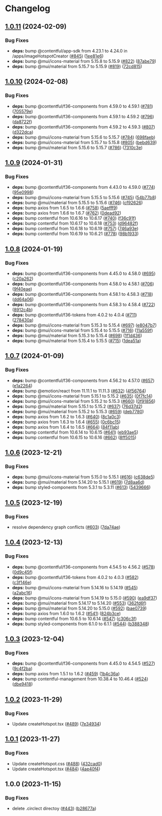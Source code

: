 # Changelog

## [1.0.11](https://github.com/contentful/marketplace-partner-apps/compare/image-hotspot-creator-v1.0.10...image-hotspot-creator-v1.0.11) (2024-02-09)


### Bug Fixes

* **deps:** bump @contentful/app-sdk from 4.23.1 to 4.24.0 in /apps/imageHotspotCreator ([#845](https://github.com/contentful/marketplace-partner-apps/issues/845)) ([1ee81e6](https://github.com/contentful/marketplace-partner-apps/commit/1ee81e6f896bd85ca78aab7705c0ae58f14d07a1))
* **deps:** bump @mui/icons-material from 5.15.8 to 5.15.9 ([#822](https://github.com/contentful/marketplace-partner-apps/issues/822)) ([87abe79](https://github.com/contentful/marketplace-partner-apps/commit/87abe7952ec0aba74fd3bcd0dd966e32ce430ab7))
* **deps:** bump @mui/material from 5.15.7 to 5.15.9 ([#819](https://github.com/contentful/marketplace-partner-apps/issues/819)) ([72cd815](https://github.com/contentful/marketplace-partner-apps/commit/72cd8156d2cd91ada90ac23b589bd865b6bac0bb))

## [1.0.10](https://github.com/contentful/marketplace-partner-apps/compare/image-hotspot-creator-v1.0.9...image-hotspot-creator-v1.0.10) (2024-02-08)


### Bug Fixes

* **deps:** bump @contentful/f36-components from 4.59.0 to 4.59.1 ([#781](https://github.com/contentful/marketplace-partner-apps/issues/781)) ([705579e](https://github.com/contentful/marketplace-partner-apps/commit/705579ebb5877c131fd175d0e6e88f436b341828))
* **deps:** bump @contentful/f36-components from 4.59.1 to 4.59.2 ([#796](https://github.com/contentful/marketplace-partner-apps/issues/796)) ([da8722f](https://github.com/contentful/marketplace-partner-apps/commit/da8722f141ad36536e49c99650fa6c3dbb968e4e))
* **deps:** bump @contentful/f36-components from 4.59.2 to 4.59.3 ([#807](https://github.com/contentful/marketplace-partner-apps/issues/807)) ([d322dca](https://github.com/contentful/marketplace-partner-apps/commit/d322dcae260d083a635da8bce357393fa9f2886a))
* **deps:** bump @mui/icons-material from 5.15.6 to 5.15.7 ([#784](https://github.com/contentful/marketplace-partner-apps/issues/784)) ([698faeb](https://github.com/contentful/marketplace-partner-apps/commit/698faeb33bba0850cc00b032a58a515fc0e8c7a2))
* **deps:** bump @mui/icons-material from 5.15.7 to 5.15.8 ([#805](https://github.com/contentful/marketplace-partner-apps/issues/805)) ([bebd639](https://github.com/contentful/marketplace-partner-apps/commit/bebd63952c08337d1f2232bb21bb7cb01f82249f))
* **deps:** bump @mui/material from 5.15.6 to 5.15.7 ([#786](https://github.com/contentful/marketplace-partner-apps/issues/786)) ([7310c3e](https://github.com/contentful/marketplace-partner-apps/commit/7310c3ea9ae004bc1f4875ada622152b98682ec8))

## [1.0.9](https://github.com/contentful/marketplace-partner-apps/compare/image-hotspot-creator-v1.0.8...image-hotspot-creator-v1.0.9) (2024-01-31)


### Bug Fixes

* **deps:** bump @contentful/f36-components from 4.43.0 to 4.59.0 ([#774](https://github.com/contentful/marketplace-partner-apps/issues/774)) ([95e0998](https://github.com/contentful/marketplace-partner-apps/commit/95e0998ca0ec5f3013a2b947f395a27d38660bfd))
* **deps:** bump @mui/icons-material from 5.15.5 to 5.15.6 ([#745](https://github.com/contentful/marketplace-partner-apps/issues/745)) ([54b77b8](https://github.com/contentful/marketplace-partner-apps/commit/54b77b841e719e15a9e8fc2ab7963b4b82f0e030))
* **deps:** bump @mui/material from 5.15.5 to 5.15.6 ([#746](https://github.com/contentful/marketplace-partner-apps/issues/746)) ([cf92626](https://github.com/contentful/marketplace-partner-apps/commit/cf92626b27c3f70a5991dd8522bb082fa0518b9b))
* **deps:** bump axios from 1.6.5 to 1.6.6 ([#758](https://github.com/contentful/marketplace-partner-apps/issues/758)) ([5aefff9](https://github.com/contentful/marketplace-partner-apps/commit/5aefff9552d21a22f7a7d5e91b18bd3326e57d69))
* **deps:** bump axios from 1.6.6 to 1.6.7 ([#762](https://github.com/contentful/marketplace-partner-apps/issues/762)) ([0dead92](https://github.com/contentful/marketplace-partner-apps/commit/0dead92a5f6952d04a035b018bc88f3689f4c393))
* **deps:** bump contentful from 10.6.16 to 10.6.17 ([#740](https://github.com/contentful/marketplace-partner-apps/issues/740)) ([f36c91f](https://github.com/contentful/marketplace-partner-apps/commit/f36c91fe589e7b2d71d511bb1ecef3cb5fb4fe36))
* **deps:** bump contentful from 10.6.17 to 10.6.18 ([#753](https://github.com/contentful/marketplace-partner-apps/issues/753)) ([d96482f](https://github.com/contentful/marketplace-partner-apps/commit/d96482f902816b24c877955a0c23487ff5425a32))
* **deps:** bump contentful from 10.6.18 to 10.6.19 ([#757](https://github.com/contentful/marketplace-partner-apps/issues/757)) ([746a93e](https://github.com/contentful/marketplace-partner-apps/commit/746a93e7e623242b1e8238e27681b3f2b2f155f8))
* **deps:** bump contentful from 10.6.19 to 10.6.21 ([#778](https://github.com/contentful/marketplace-partner-apps/issues/778)) ([98b1933](https://github.com/contentful/marketplace-partner-apps/commit/98b1933977cc82d8976ac429c64e43aad226c371))

## [1.0.8](https://github.com/contentful/marketplace-partner-apps/compare/image-hotspot-creator-v1.0.7...image-hotspot-creator-v1.0.8) (2024-01-19)


### Bug Fixes

* **deps:** bump @contentful/f36-components from 4.45.0 to 4.58.0 ([#695](https://github.com/contentful/marketplace-partner-apps/issues/695)) ([c20a262](https://github.com/contentful/marketplace-partner-apps/commit/c20a262be70c10f41d8e60adbb125cd53969648c))
* **deps:** bump @contentful/f36-components from 4.58.0 to 4.58.1 ([#706](https://github.com/contentful/marketplace-partner-apps/issues/706)) ([9f40eae](https://github.com/contentful/marketplace-partner-apps/commit/9f40eae83f94298e588cdd8f34ca9812a461672c))
* **deps:** bump @contentful/f36-components from 4.58.1 to 4.58.3 ([#718](https://github.com/contentful/marketplace-partner-apps/issues/718)) ([dd64a06](https://github.com/contentful/marketplace-partner-apps/commit/dd64a065640b3e41539459cfd921c9de5e78c2b6))
* **deps:** bump @contentful/f36-components from 4.58.3 to 4.58.4 ([#722](https://github.com/contentful/marketplace-partner-apps/issues/722)) ([8912c4b](https://github.com/contentful/marketplace-partner-apps/commit/8912c4bbd1f74b08619419ed72f31fe733c4a81a))
* **deps:** bump @contentful/f36-tokens from 4.0.2 to 4.0.4 ([#711](https://github.com/contentful/marketplace-partner-apps/issues/711)) ([278430a](https://github.com/contentful/marketplace-partner-apps/commit/278430aac7def1bf0cadbfb971332366f21a9d79))
* **deps:** bump @mui/icons-material from 5.15.3 to 5.15.4 ([#697](https://github.com/contentful/marketplace-partner-apps/issues/697)) ([e8047b7](https://github.com/contentful/marketplace-partner-apps/commit/e8047b77f3714f4fcec5933ba15d69ed797f218a))
* **deps:** bump @mui/icons-material from 5.15.4 to 5.15.5 ([#716](https://github.com/contentful/marketplace-partner-apps/issues/716)) ([11a559f](https://github.com/contentful/marketplace-partner-apps/commit/11a559f147d376942520f9302fc777a51fd2b171))
* **deps:** bump @mui/material from 5.15.3 to 5.15.4 ([#698](https://github.com/contentful/marketplace-partner-apps/issues/698)) ([1f1d436](https://github.com/contentful/marketplace-partner-apps/commit/1f1d436f955e40da38ab5e3a66970051210f7484))
* **deps:** bump @mui/material from 5.15.4 to 5.15.5 ([#715](https://github.com/contentful/marketplace-partner-apps/issues/715)) ([1dea51a](https://github.com/contentful/marketplace-partner-apps/commit/1dea51a9973f91cbad69093a113e215fb20fee99))

## [1.0.7](https://github.com/contentful/marketplace-partner-apps/compare/image-hotspot-creator-v1.0.6...image-hotspot-creator-v1.0.7) (2024-01-09)


### Bug Fixes

* **deps:** bump @contentful/f36-components from 4.56.2 to 4.57.0 ([#657](https://github.com/contentful/marketplace-partner-apps/issues/657)) ([e1a2264](https://github.com/contentful/marketplace-partner-apps/commit/e1a226405fd012d9ebb5c8e94eb8cedeaae48174))
* **deps:** bump @emotion/react from 11.11.1 to 11.11.3 ([#632](https://github.com/contentful/marketplace-partner-apps/issues/632)) ([4f56764](https://github.com/contentful/marketplace-partner-apps/commit/4f56764b878d7cf16fcc27ecf1e08460c9508fc5))
* **deps:** bump @mui/icons-material from 5.15.1 to 5.15.2 ([#635](https://github.com/contentful/marketplace-partner-apps/issues/635)) ([0f7fc14](https://github.com/contentful/marketplace-partner-apps/commit/0f7fc14ec6142f0dee3d07d9405d40038ef63e27))
* **deps:** bump @mui/icons-material from 5.15.2 to 5.15.3 ([#660](https://github.com/contentful/marketplace-partner-apps/issues/660)) ([0f91856](https://github.com/contentful/marketplace-partner-apps/commit/0f918566807029bd5f82d189a8d4de3d988d1592))
* **deps:** bump @mui/material from 5.15.1 to 5.15.2 ([#637](https://github.com/contentful/marketplace-partner-apps/issues/637)) ([76d37d2](https://github.com/contentful/marketplace-partner-apps/commit/76d37d283f771b408696c56d9bfdbc984ea24540))
* **deps:** bump @mui/material from 5.15.2 to 5.15.3 ([#659](https://github.com/contentful/marketplace-partner-apps/issues/659)) ([deb7780](https://github.com/contentful/marketplace-partner-apps/commit/deb7780e4eaea859268d134b7aa23a09833843a3))
* **deps:** bump axios from 1.6.2 to 1.6.3 ([#640](https://github.com/contentful/marketplace-partner-apps/issues/640)) ([8c1a0c3](https://github.com/contentful/marketplace-partner-apps/commit/8c1a0c3e626590ad4438f7ed14d6d4cc1e6ea8d9))
* **deps:** bump axios from 1.6.3 to 1.6.4 ([#655](https://github.com/contentful/marketplace-partner-apps/issues/655)) ([0c6bc15](https://github.com/contentful/marketplace-partner-apps/commit/0c6bc15edc9a1d597de9bc1a17ce59172ec45d16))
* **deps:** bump axios from 1.6.4 to 1.6.5 ([#664](https://github.com/contentful/marketplace-partner-apps/issues/664)) ([84f11ab](https://github.com/contentful/marketplace-partner-apps/commit/84f11ab91bcc3ff3a47ae7810827750383dd3c6e))
* **deps:** bump contentful from 10.6.14 to 10.6.15 ([#641](https://github.com/contentful/marketplace-partner-apps/issues/641)) ([eb93ae5](https://github.com/contentful/marketplace-partner-apps/commit/eb93ae5e56c6fa409d03344e8ee075aef6df81eb))
* **deps:** bump contentful from 10.6.15 to 10.6.16 ([#662](https://github.com/contentful/marketplace-partner-apps/issues/662)) ([8ff5015](https://github.com/contentful/marketplace-partner-apps/commit/8ff5015f10d762945bdc893a89dbbe8451eea3a2))

## [1.0.6](https://github.com/contentful/marketplace-partner-apps/compare/image-hotspot-creator-v1.0.5...image-hotspot-creator-v1.0.6) (2023-12-21)


### Bug Fixes

* **deps:** bump @mui/icons-material from 5.15.0 to 5.15.1 ([#616](https://github.com/contentful/marketplace-partner-apps/issues/616)) ([c638de5](https://github.com/contentful/marketplace-partner-apps/commit/c638de5a7fbc41905992eea03e563764e5043f57))
* **deps:** bump @mui/material from 5.14.20 to 5.15.1 ([#619](https://github.com/contentful/marketplace-partner-apps/issues/619)) ([7d8aa6d](https://github.com/contentful/marketplace-partner-apps/commit/7d8aa6de16da13ec94f4f2cac7730945351398ee))
* **deps:** bump styled-components from 5.3.1 to 5.3.11 ([#613](https://github.com/contentful/marketplace-partner-apps/issues/613)) ([5439666](https://github.com/contentful/marketplace-partner-apps/commit/54396662305c946e6fbaf751c1ada83634b0ea8e))

## [1.0.5](https://github.com/contentful/marketplace-partner-apps/compare/image-hotspot-creator-v1.0.4...image-hotspot-creator-v1.0.5) (2023-12-19)


### Bug Fixes

* resolve dependency graph conflicts ([#603](https://github.com/contentful/marketplace-partner-apps/issues/603)) ([7da74ae](https://github.com/contentful/marketplace-partner-apps/commit/7da74aefcd77e35833d4f2bcdce0521b83d549af))

## [1.0.4](https://github.com/contentful/marketplace-partner-apps/compare/image-hotspot-creator-v1.0.3...image-hotspot-creator-v1.0.4) (2023-12-13)


### Bug Fixes

* **deps:** bump @contentful/f36-components from 4.54.5 to 4.56.2 ([#578](https://github.com/contentful/marketplace-partner-apps/issues/578)) ([0d9c45f](https://github.com/contentful/marketplace-partner-apps/commit/0d9c45f96ecd14bf4689d8d11da0bbccd6e46307))
* **deps:** bump @contentful/f36-tokens from 4.0.2 to 4.0.3 ([#582](https://github.com/contentful/marketplace-partner-apps/issues/582)) ([c3f146e](https://github.com/contentful/marketplace-partner-apps/commit/c3f146eeccaad79af389e4175d35f9d3a2cb9c56))
* **deps:** bump @mui/icons-material from 5.14.16 to 5.14.19 ([#545](https://github.com/contentful/marketplace-partner-apps/issues/545)) ([a2abc16](https://github.com/contentful/marketplace-partner-apps/commit/a2abc16a64b72cf00f8e392717926e79644cdadd))
* **deps:** bump @mui/icons-material from 5.14.19 to 5.15.0 ([#590](https://github.com/contentful/marketplace-partner-apps/issues/590)) ([ea9df37](https://github.com/contentful/marketplace-partner-apps/commit/ea9df37e328930bb0766d81ab4ee29905bd47ba9))
* **deps:** bump @mui/material from 5.14.17 to 5.14.20 ([#553](https://github.com/contentful/marketplace-partner-apps/issues/553)) ([362fd6f](https://github.com/contentful/marketplace-partner-apps/commit/362fd6fbfd4a2451fdf08fc4b75783f650a1e471))
* **deps:** bump @mui/material from 5.14.20 to 5.15.0 ([#592](https://github.com/contentful/marketplace-partner-apps/issues/592)) ([bae0739](https://github.com/contentful/marketplace-partner-apps/commit/bae0739e1ff7dea29932bd7b3259368920c4637c))
* **deps:** bump axios from 1.6.0 to 1.6.2 ([#541](https://github.com/contentful/marketplace-partner-apps/issues/541)) ([824b3ce](https://github.com/contentful/marketplace-partner-apps/commit/824b3cebfa8ebcf11498afc2d503d6bd2a4a165e))
* **deps:** bump contentful from 10.6.5 to 10.6.14 ([#547](https://github.com/contentful/marketplace-partner-apps/issues/547)) ([c306c3f](https://github.com/contentful/marketplace-partner-apps/commit/c306c3f71df5069751149e9f834a7804eacc5cd0))
* **deps:** bump styled-components from 6.1.0 to 6.1.1 ([#544](https://github.com/contentful/marketplace-partner-apps/issues/544)) ([b388348](https://github.com/contentful/marketplace-partner-apps/commit/b38834843492d3ec104a01a9d4b84098ee1aa53d))

## [1.0.3](https://github.com/contentful/marketplace-partner-apps/compare/image-hotspot-creator-v1.0.2...image-hotspot-creator-v1.0.3) (2023-12-04)


### Bug Fixes

* **deps:** bump @contentful/f36-components from 4.45.0 to 4.54.5 ([#527](https://github.com/contentful/marketplace-partner-apps/issues/527)) ([9c4f2ba](https://github.com/contentful/marketplace-partner-apps/commit/9c4f2ba7ab429da82638416a34eee6cb881421f6))
* **deps:** bump axios from 1.5.1 to 1.6.2 ([#459](https://github.com/contentful/marketplace-partner-apps/issues/459)) ([1b4c36a](https://github.com/contentful/marketplace-partner-apps/commit/1b4c36a20c1f634894da2e7572620d4e4750190d))
* **deps:** bump contentful-management from 10.38.4 to 10.46.4 ([#524](https://github.com/contentful/marketplace-partner-apps/issues/524)) ([dbe9418](https://github.com/contentful/marketplace-partner-apps/commit/dbe9418e478c196431e5a79f53e929c4e4196cd5))

## [1.0.2](https://github.com/contentful/marketplace-partner-apps/compare/image-hotspot-creator-v1.0.1...image-hotspot-creator-v1.0.2) (2023-11-29)


### Bug Fixes

* Update createHotspot.tsx ([#489](https://github.com/contentful/marketplace-partner-apps/issues/489)) ([7e34934](https://github.com/contentful/marketplace-partner-apps/commit/7e349344183954915a80f3df9eae7a0aa1d60ebf))

## [1.0.1](https://github.com/contentful/marketplace-partner-apps/compare/image-hotspot-creator-v1.0.0...image-hotspot-creator-v1.0.1) (2023-11-27)


### Bug Fixes

* Update createHotspot.css ([#488](https://github.com/contentful/marketplace-partner-apps/issues/488)) ([432cad0](https://github.com/contentful/marketplace-partner-apps/commit/432cad03993883a683264052af2422071e9fe60d))
* Update createHotspot.tsx ([#484](https://github.com/contentful/marketplace-partner-apps/issues/484)) ([4ae40f4](https://github.com/contentful/marketplace-partner-apps/commit/4ae40f4365b6f5616160c862a2161425f805ccdf))

## 1.0.0 (2023-11-15)


### Bug Fixes

* delete .circlect directoy ([#443](https://github.com/contentful/marketplace-partner-apps/issues/443)) ([b28677a](https://github.com/contentful/marketplace-partner-apps/commit/b28677a412fbd5b603492ea7afe1ef5a8f4a8e72))
